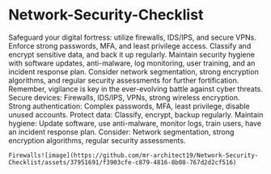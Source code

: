 # Network-Security-Checklist

Safeguard your digital fortress: utilize firewalls, IDS/IPS, and secure VPNs. Enforce strong passwords, MFA, and least privilege access. Classify and encrypt sensitive data, and back it up regularly. Maintain security hygiene with software updates, anti-malware, log monitoring, user training, and an incident response plan. Consider network segmentation, strong encryption algorithms, and regular security assessments for further fortification. Remember, vigilance is key in the ever-evolving battle against cyber threats.
    Secure devices: Firewalls, IDS/IPS, VPNs, strong wireless encryption.
    Strong authentication: Complex passwords, MFA, least privilege, disable unused accounts.
    Protect data: Classify, encrypt, backup regularly.
    Maintain hygiene: Update software, use anti-malware, monitor logs, train users, have an incident response plan.
    Consider: Network segmentation, strong encryption algorithms, regular security assessments.

    Firewalls![image](https://github.com/mr-architect19/Network-Security-Checklist/assets/37951691/f3903cfe-c879-4816-8b08-767d2d2cf516)

